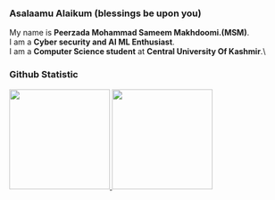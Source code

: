 ### Asalaamu Alaikum (blessings be upon you)

My name is **Peerzada Mohammad Sameem Makhdoomi.(MSM)**.\
I am a **Cyber security and AI ML Enthusiast**.\
I am a **Computer Science student** at **Central University Of Kashmir**.\

### Github Statistic
<p align="left">
<a href="https://github.com/ft10101">
  <img height="180em" src="https://github-readme-stats-eight-theta.vercel.app/api?username=ft10101&show_icons=true&theme=algolia&include_all_commits=true&count_private=true"/>
  <img height="180em" src="https://github-readme-stats-eight-theta.vercel.app/api/top-langs/?username=ft10101&layout=compact&langs_count=8&theme=algolia"/>
</a>
</p>

<!--
**mikhlasnr/mikhlasnr** is a ✨ _special_ ✨ repository because its `README.md` (this file) appears on your GitHub profile.

Here are some ideas to get you started:

- 🔭 I’m currently working on ...
- 🌱 I’m currently learning ...
- 👯 I’m looking to collaborate on ...
- 🤔 I’m looking for help with ...
- 💬 Ask me about ...
- 📫 How to reach me: ...
- 😄 Pronouns: ...
- ⚡ Fun fact: ...
-->
